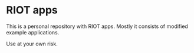 # RIOT apps

This is a personal repository with RIOT apps. Mostly it consists of modified example applications.

Use at your own risk.
